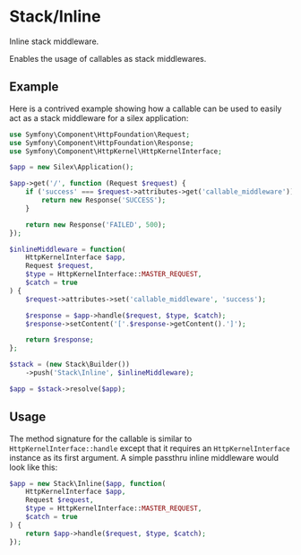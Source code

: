 # Stack/Inline

Inline stack middleware.

Enables the usage of callables as stack middlewares.


## Example

Here is a contrived example showing how a callable can be used to easily act
as a stack middleware for a silex application:

```php
use Symfony\Component\HttpFoundation\Request;
use Symfony\Component\HttpFoundation\Response;
use Symfony\Component\HttpKernel\HttpKernelInterface;

$app = new Silex\Application();

$app->get('/', function (Request $request) {
    if ('success' === $request->attributes->get('callable_middleware')) {
        return new Response('SUCCESS');
    }

    return new Response('FAILED', 500);
});

$inlineMiddleware = function(
    HttpKernelInterface $app,
    Request $request,
    $type = HttpKernelInterface::MASTER_REQUEST,
    $catch = true
) {
    $request->attributes->set('callable_middleware', 'success');

    $response = $app->handle($request, $type, $catch);
    $response->setContent('['.$response->getContent().']');

    return $response;
};

$stack = (new Stack\Builder())
    ->push('Stack\Inline', $inlineMiddleware);

$app = $stack->resolve($app);
```

## Usage

The method signature for the callable is similar to `HttpKernelInterface::handle`
except that it requires an `HttpKernelInterface` instance as its first argument.
A simple passthru inline middleware would look like this:

```php
$app = new Stack\Inline($app, function(
    HttpKernelInterface $app,
    Request $request,
    $type = HttpKernelInterface::MASTER_REQUEST,
    $catch = true
) {
    return $app->handle($request, $type, $catch);
});
```
